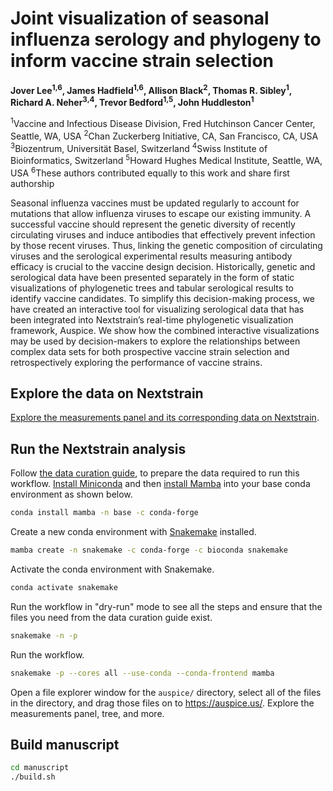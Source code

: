 # Joint visualization of seasonal influenza serology and phylogeny to inform vaccine strain selection

**Jover Lee<sup>1,6</sup>, James Hadfield<sup>1,6</sup>, Allison Black<sup>2</sup>, Thomas R. Sibley<sup>1</sup>, Richard A. Neher<sup>3,4</sup>, Trevor Bedford<sup>1,5</sup>, John Huddleston<sup>1</sup>**

<sup>1</sup>Vaccine and Infectious Disease Division, Fred Hutchinson Cancer Center, Seattle, WA, USA
<sup>2</sup>Chan Zuckerberg Initiative, CA, San Francisco, CA, USA
<sup>3</sup>Biozentrum, Universität Basel, Switzerland
<sup>4</sup>Swiss Institute of Bioinformatics, Switzerland
<sup>5</sup>Howard Hughes Medical Institute, Seattle, WA, USA
<sup>6</sup>These authors contributed equally to this work and share first authorship

Seasonal influenza vaccines must be updated regularly to account for mutations that allow influenza viruses to escape our existing immunity. A successful vaccine should represent the genetic diversity of recently circulating viruses and induce antibodies that effectively prevent infection by those recent viruses. Thus, linking the genetic composition of circulating viruses and the serological experimental results measuring antibody efficacy is crucial to the vaccine design decision. Historically, genetic and serological data have been presented separately in the form of static visualizations of phylogenetic trees and tabular serological results to identify vaccine candidates. To simplify this decision-making process, we have created an interactive tool for visualizing serological data that has been integrated into Nextstrain’s real-time phylogenetic visualization framework, Auspice. We show how the combined interactive visualizations may be used by decision-makers to explore the relationships between complex data sets for both prospective vaccine strain selection and retrospectively exploring the performance of vaccine strains.

## Explore the data on Nextstrain

[Explore the measurements panel and its corresponding data on Nextstrain](https://nextstrain.org/community/blab/measurements-panel/flu/seasonal/h3n2/ha?p=grid).

## Run the Nextstrain analysis

Follow [the data curation guide](data/README.md), to prepare the data required to run this workflow.
[Install Miniconda](https://docs.conda.io/en/latest/miniconda.html) and then [install Mamba](https://mamba.readthedocs.io/en/latest/installation.html#installation) into your base conda environment as shown below.

``` bash
conda install mamba -n base -c conda-forge
```

Create a new conda environment with [Snakemake](https://snakemake.readthedocs.io/) installed.

``` bash
mamba create -n snakemake -c conda-forge -c bioconda snakemake
```

Activate the conda environment with Snakemake.

``` bash
conda activate snakemake
```

Run the workflow in "dry-run" mode to see all the steps and ensure that the files you need from the data curation guide exist.

``` bash
snakemake -n -p
```

Run the workflow.

``` bash
snakemake -p --cores all --use-conda --conda-frontend mamba
```

Open a file explorer window for the `auspice/` directory, select all of the files in the directory, and drag those files on to https://auspice.us/.
Explore the measurements panel, tree, and more.

## Build manuscript

``` bash
cd manuscript
./build.sh
```
